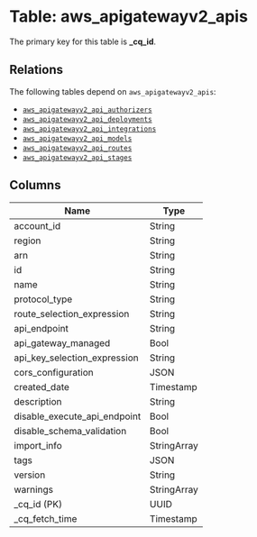 # Table: aws_apigatewayv2_apis


The primary key for this table is **_cq_id**.

## Relations
The following tables depend on `aws_apigatewayv2_apis`:
  - [`aws_apigatewayv2_api_authorizers`](aws_apigatewayv2_api_authorizers.md)
  - [`aws_apigatewayv2_api_deployments`](aws_apigatewayv2_api_deployments.md)
  - [`aws_apigatewayv2_api_integrations`](aws_apigatewayv2_api_integrations.md)
  - [`aws_apigatewayv2_api_models`](aws_apigatewayv2_api_models.md)
  - [`aws_apigatewayv2_api_routes`](aws_apigatewayv2_api_routes.md)
  - [`aws_apigatewayv2_api_stages`](aws_apigatewayv2_api_stages.md)

## Columns
| Name          | Type          |
| ------------- | ------------- |
|account_id|String|
|region|String|
|arn|String|
|id|String|
|name|String|
|protocol_type|String|
|route_selection_expression|String|
|api_endpoint|String|
|api_gateway_managed|Bool|
|api_key_selection_expression|String|
|cors_configuration|JSON|
|created_date|Timestamp|
|description|String|
|disable_execute_api_endpoint|Bool|
|disable_schema_validation|Bool|
|import_info|StringArray|
|tags|JSON|
|version|String|
|warnings|StringArray|
|_cq_id (PK)|UUID|
|_cq_fetch_time|Timestamp|